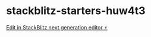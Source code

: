 # stackblitz-starters-huw4t3

[Edit in StackBlitz next generation editor ⚡️](https://stackblitz.com/~/github.com/btopro/stackblitz-starters-huw4t3)